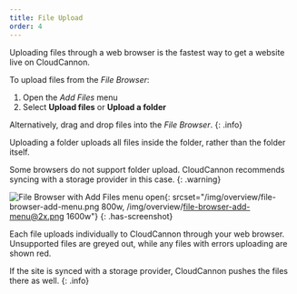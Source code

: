 ```yaml
---
title: File Upload
order: 4
---
```


Uploading files through a web browser is the fastest way to get a website live on CloudCannon.

To upload files from the *File Browser*:

1. Open the *Add Files* menu
2. Select **Upload files** or **Upload a folder**

Alternatively, drag and drop files into the *File Browser*.
{: .info}

Uploading a folder uploads all files inside the folder, rather than the folder itself.

Some browsers do not support folder upload. CloudCannon recommends syncing with a storage provider in this case.
{: .warning}

![File Browser with Add Files menu open](/img/overview/file-browser-add-menu.png){: srcset="/img/overview/file-browser-add-menu.png 800w, /img/overview/file-browser-add-menu@2x.png 1600w"}
{: .has-screenshot}

Each file uploads individually to CloudCannon through your web browser. Unsupported files are greyed out, while any files with errors uploading are shown red.

If the site is synced with a storage provider, CloudCannon pushes the files there as well.
{: .info}
